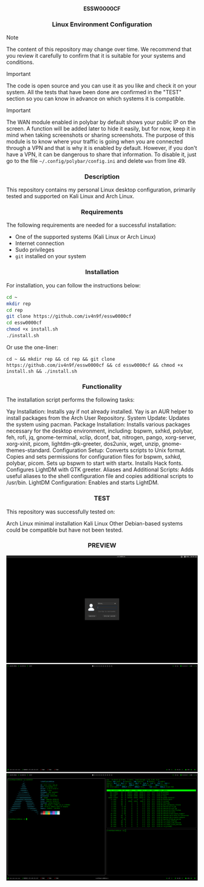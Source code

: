 <h4 align="center"> ESSW0000CF </h4>
<h3 align="center"> Linux Environment Configuration </h3>

> [!NOTE]
> The content of this repository may change over time. We recommend that you review it carefully to confirm that it is suitable for your systems and conditions.

> [!IMPORTANT]
> The code is open source and you can use it as you like and check it on your system. All the tests that have been done are confirmed in the "TEST" section so you can know in advance on which systems it is compatible.

> [!IMPORTANT]
> The WAN module enabled in polybar by default shows your public IP on the screen. A function will be added later to hide it easily, but for now, keep it in mind when taking screenshots or sharing screenshots.
> The purpose of this module is to know where your traffic is going when you are connected through a VPN and that is why it is enabled by default. However, if you don't have a VPN, it can be dangerous to share that information.
> To disable it, just go to the file `~/.config/polybar/config.ini` and delete `wan` from line 49.

<h3 align="center"> Description </h3>

This repository contains my personal Linux desktop configuration, primarily tested and supported on Kali Linux and Arch Linux.

<h3 align="center"> Requirements </h3>

The following requirements are needed for a successful installation:

- One of the supported systems (Kali Linux or Arch Linux)
- Internet connection
- Sudo privileges
- `git` installed on your system

<h3 align="center"> Installation </h3>

For installation, you can follow the instructions below:

```bash
cd ~
mkdir rep
cd rep
git clone https://github.com/iv4n9f/essw0000cf
cd essw0000cf
chmod +x install.sh
./install.sh
```

Or use the one-liner:

```
cd ~ && mkdir rep && cd rep && git clone https://github.com/iv4n9f/essw0000cf && cd essw0000cf && chmod +x install.sh && ./install.sh
```

<h3 align="center"> Functionality </h3>
The installation script performs the following tasks:

Yay Installation: Installs yay if not already installed. Yay is an AUR helper to install packages from the Arch User Repository.
System Update: Updates the system using pacman.
Package Installation: Installs various packages necessary for the desktop environment, including:
bspwm, sxhkd, polybar, feh, rofi, jq, gnome-terminal, xclip, dconf, bat, nitrogen, pango, xorg-server, xorg-xinit, picom, lightdm-gtk-greeter, dos2unix, wget, unzip, gnome-themes-standard.
Configuration Setup:
Converts scripts to Unix format.
Copies and sets permissions for configuration files for bspwm, sxhkd, polybar, picom.
Sets up bspwm to start with startx.
Installs Hack fonts.
Configures LightDM with GTK greeter.
Aliases and Additional Scripts: Adds useful aliases to the shell configuration file and copies additional scripts to /usr/bin.
LightDM Configuration: Enables and starts LightDM.

<h3 align="center"> TEST </h3>
This repository was successfully tested on:

Arch Linux minimal installation
Kali Linux
Other Debian-based systems could be compatible but have not been tested.

<h3 align="center"> PREVIEW </h3>

![Login Screen](https://github.com/iv4n9f/essw0000cf/blob/main/images/login.png)
![Desktop Screen](https://github.com/iv4n9f/essw0000cf/blob/main/images/0001.png)
![Terminal Screen](https://github.com/iv4n9f/essw0000cf/blob/main/images/0002.png)